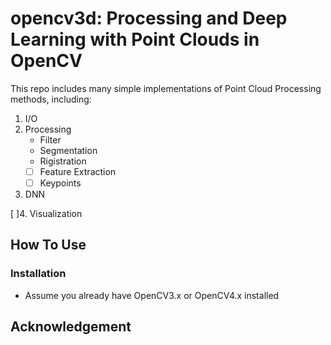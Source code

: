 # opencv3d: Processing and Deep Learning with Point Clouds in OpenCV

This repo includes many simple implementations of Point Cloud Processing methods, including:

1. I/O
2. Processing
   - Filter
   - Segmentation
   - Rigistration
    -  [ ] Feature Extraction
    -  [ ] Keypoints
3.  DNN

[ ]4. Visualization

## How To Use

### Installation

- Assume you already have OpenCV3.x or OpenCV4.x installed 

## Acknowledgement